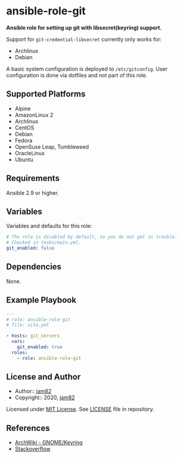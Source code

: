 # ansible-role-git

**Ansible role for setting up git with libsecret(keyring) support.**

Support for `git-credential-libsecret` currently only works for:

- Archlinux
- Debian

A basic system configuration is deployed to `/etc/gitconfig`.
User configuration is done via dotfiles and not part of this role.

## Supported Platforms

- Alpine
- AmazonLinux 2
- Archlinux
- CentOS
- Debian
- Fedora
- OpenSuse Leap, Tumbleweed
- OracleLinux
- Ubuntu

## Requirements

Ansible 2.9 or higher.

## Variables

Variables and defaults for this role:

```yaml
# The role is disabled by default, so you do not get in trouble.
# Checked in tasks/main.yml.
git_enabled: false
```

## Dependencies

None.

## Example Playbook

```yaml
---
# role: ansible-role-git
# file: site.yml

- hosts: git_servers
  vars:
    git_enabled: true
  roles:
    - role: ansible-role-git
```

## License and Author

- Author:: [jam82](https://github.com/jam82/)
- Copyright:: 2020, [jam82](https://github.com/jam82/)

Licensed under [MIT License](https://opensource.org/licenses/MIT).
See [LICENSE](https://github.com/jam82/ansible-role-git/blob/master/LICENSE) file in repository.

## References

- [ArchWiki - GNOME/Keyring](https://wiki.archlinux.org/index.php/GNOME/Keyring)
- [Stackoverflow](https://stackoverflow.com/questions/13385690/how-to-use-git-with-gnome-keyring-integration)
